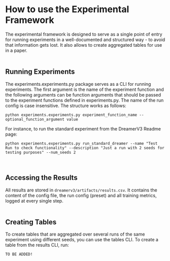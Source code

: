 # How to use the Experimental Framework
The experimental framework is designed to serve as a single point of entry for running experiments in a well-documented and structured way - to avoid that information gets lost. It also allows to create aggregated tables for use in a paper.
<br>
<br>

## Running Experiments
The experiments.experiments.py package serves as a CLI for running experiments.
The first argument is the name of the experiment function and the following arguments can be function arguments that should be passed to the experiment functions defined in experiments.py. The name of the run config is case insensitive. The structure works as follows:
```
python experiments.experiments.py experiment_function_name --optional_function_argument value
```
For instance, to run the standard experiment from the DreamerV3 Readme page:
```
python experiments.experiments.py run_standard_dreamer --name "Test Run to check functionality" --description "Just a run with 2 seeds for testing purposes" --num_seeds 2
```
<br>

## Accessing the Results
All results are stored in `dreamerv3/artifacts/results.csv`. It contains the content of the config file, the run config (preset) and all training metrics, logged at every single step.
<br>
<br>

## Creating Tables
To create tables that are aggregated over several runs of the same experiment using different seeds, you can use the tables CLI. To create a table from the results CLI, run:
```
TO BE ADDED!
```
<br>
